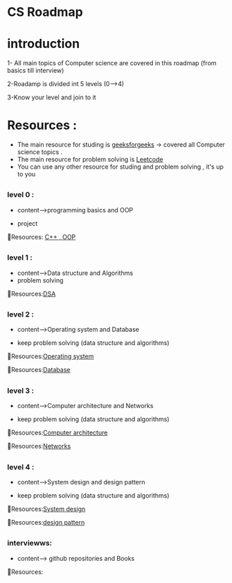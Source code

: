 # CS Roadmap

# introduction
1- All main topics of Computer science are covered in this roadmap (from basics till interview)

2-Roadamp is divided int 5 levels (0-->4)

3-Know your level and join to it

# Resources :
+ The main resource for studing is [geeksforgeeks](https://www.geeksforgeeks.org/) -> covered all Computer science topics .
+ The main resource for problem solving is [Leetcode](https://leetcode.com/problemset/)
+ You can use any other resource for studing and problem solving , it's up to you 

##
### level 0 :
 + content-->programming basics 
and OOP

+ project

 💎Resources: [C++ , OOP](https://www.geeksforgeeks.org/c-plus-plus/)



##
### level 1 :
 + content-->Data structure
and Algorithms
 + problem solving

  💎Resources:[DSA](https://www.geeksforgeeks.org/learn-data-structures-and-algorithms-dsa-tutorial/?ref=shm)


##
### level 2 :
 + content-->Operating system and Database

+ keep problem solving (data structure and algorithms)

💎Resources:[Operating system](https://www.geeksforgeeks.org/operating-systems/?ref=shm)

💎Resources:[Database](https://www.geeksforgeeks.org/dbms/?ref=shm)
##
### level 3 :
 + content-->Computer architecture and Networks
  
+ keep problem solving (data structure and algorithms)

💎Resources:[Computer architecture](https://www.geeksforgeeks.org/computer-organization-and-architecture-tutorials/?ref=shm)

💎Resources:[Networks](https://www.geeksforgeeks.org/basics-computer-networking/?ref=header_outind)
##
### level 4 :
 + content-->System design and design pattern

  + keep problem solving (data structure and algorithms)

💎Resources:[System design](https://www.geeksforgeeks.org/system-design-tutorial/)

💎Resources:[design pattern](https://www.geeksforgeeks.org/software-design-patterns/?ref=shm)
##
### interviewws:
 + content--> github repositories
and Books

💎Resources:



    
